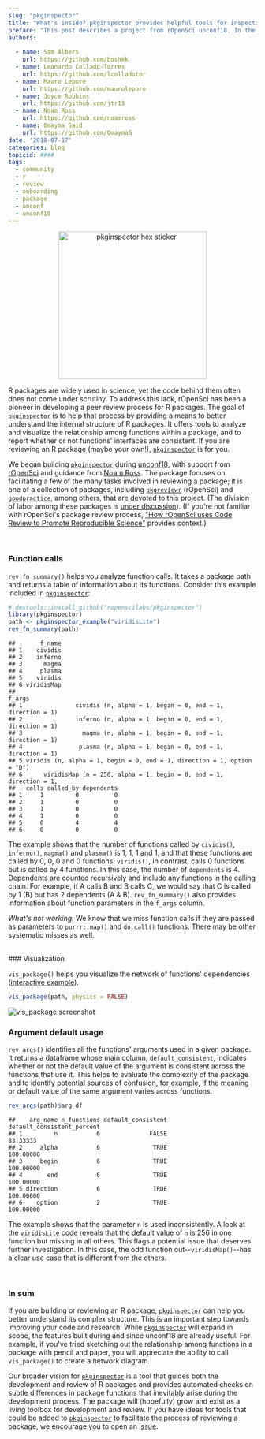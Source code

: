 ```yaml
---
slug: "pkginspector"
title: "What's inside? pkginspector provides helpful tools for inspecting package contents"
preface: "This post describes a project from rOpenSci unconf18. In the spirit of exploration and experimentation at our unconferences, projects are not necessarily finished products or in scope for rOpenSci packages."
authors:
    
  - name: Sam Albers
    url: https://github.com/boshek
  - name: Leonardo Collado-Torres
    url: https://github.com/lcolladotor
  - name: Mauro Lepore
    url: https://github.com/maurolepore
  - name: Joyce Robbins
    url: https://github.com/jtr13
  - name: Noam Ross
    url: https://github.com/noamross
  - name: Omayma Said
    url: https://github.com/OmaymaS   
date: '2018-07-17'
categories: blog
topicid: ####
tags:
  - community
  - r
  - review
  - onboarding
  - package
  - unconf
  - unconf18
---
```


<p><center>
<img src="img/blog-images/2018-07-17-pkginspector/pkginspector_hex_sticker.png" alt="pkginspector hex sticker" style="width: 300px;" />
</center>

R packages are widely used in science, yet the code behind them often does not come under scrutiny. To address this lack, rOpenSci has been a pioneer in developing a peer review process for R packages. The goal of [`pkginspector`](https://github.com/ropenscilabs/pkginspector/) is to help that process by providing a means to better understand the internal structure of R packages. It offers tools to analyze and visualize the relationship among functions within a package, and to report whether or not functions' interfaces are consistent. If you are reviewing an R package (maybe your own!), [`pkginspector`](https://github.com/ropenscilabs/pkginspector/) is for you.

We began building [`pkginspector`](https://github.com/ropenscilabs/pkginspector/) during [unconf18](http://unconf18.ropensci.org/), with support from [rOpenSci](https://ropensci.org/) and guidance from [Noam Ross](https://github.com/noamross). The package focuses on facilitating a few of the many tasks involved in reviewing a package; it is one of a collection of packages, including [`pkgreviewr`](https://github.com/ropenscilabs/pkgreviewr) (rOpenSci) and [`goodpractice`](https://github.com/MangoTheCat/goodpractice), among others, that are devoted to this project. (The division of labor among these packages is [under discussion](https://github.com/ropenscilabs/pkginspector/issues/18)). (If you're not familiar with rOpenSci's package review process, ["How rOpenSci uses Code Review to Promote Reproducible Science"](https://ropensci.org/blog/2017/09/01/nf-softwarereview/) provides context.)  

<br>

### Function calls

`rev_fn_summary()` helps you analyze function calls. It takes a package path and returns a table of information about its functions. Consider this example included in [`pkginspector`](https://github.com/ropenscilabs/pkginspector/):


```r
# devtools::install_github("ropenscilabs/pkginspector")
library(pkginspector)
path <- pkginspector_example("viridisLite")
rev_fn_summary(path)
```

```
##       f_name
## 1    cividis
## 2    inferno
## 3      magma
## 4     plasma
## 5    viridis
## 6 viridisMap
##                                                                     f_args
## 1               cividis (n, alpha = 1, begin = 0, end = 1, direction = 1) 
## 2               inferno (n, alpha = 1, begin = 0, end = 1, direction = 1) 
## 3                 magma (n, alpha = 1, begin = 0, end = 1, direction = 1) 
## 4                plasma (n, alpha = 1, begin = 0, end = 1, direction = 1) 
## 5 viridis (n, alpha = 1, begin = 0, end = 1, direction = 1, option = "D") 
## 6      viridisMap (n = 256, alpha = 1, begin = 0, end = 1, direction = 1, 
##   calls called_by dependents
## 1     1         0          0
## 2     1         0          0
## 3     1         0          0
## 4     1         0          0
## 5     0         4          4
## 6     0         0          0
```



The example shows that the number of functions called by `cividis()`, `inferno()`, `magma()` and `plasma()` is 1, 1, 1 and 1, and that these functions are called by 0, 0, 0 and 0 functions. `viridis()`, in contrast, calls 0 functions but is called by 4 functions. In this case, the number of `dependents` is 4. Dependents are counted recursively and include any functions in the calling chain. For example, if A calls B and B calls C, we would say that C is called by 1 (B) but has 2 dependents (A & B). `rev_fn_summary()` also provides information about function parameters in the `f_args` column.

*What's not working:* We know that we miss function calls if they are passed as parameters to `purrr::map()` and `do.call()` functions. There may be other systematic misses as well.

<br>
### Visualization

`vis_package()` helps you visualize the network of functions' dependencies ([interactive example](http://rpubs.com/jtr13/vis_package)).


```r
vis_package(path, physics = FALSE)
```

![vis_package screenshot](img/blog-images/2018-07-17-pkginspector/viridisLite.png)
  
  

### Argument default usage

`rev_args()` identifies all the functions' arguments used in a given package. It returns a dataframe whose main column, `default_consistent`, indicates whether or not the default value of the argument is consistent across the functions that use it. This helps to evaluate the complexity of the package and to identify potential sources of confusion, for example, if the meaning or default value of the same argument varies across functions.


```r
rev_args(path)$arg_df
```

```
##    arg_name n_functions default_consistent default_consistent_percent
## 1         n           6              FALSE                   83.33333
## 2     alpha           6               TRUE                  100.00000
## 3     begin           6               TRUE                  100.00000
## 4       end           6               TRUE                  100.00000
## 5 direction           6               TRUE                  100.00000
## 6    option           2               TRUE                  100.00000
```

The example shows that the parameter `n` is used inconsistently. A look at the [`viridisLite` code](https://github.com/sjmgarnier/viridisLite/blob/master/R/viridis.R) reveals that the default value of `n` is 256 in one function but missing in all others. This flags a potential issue that deserves further investigation. In this case, the odd function out--`viridisMap()`--has a clear use case that is different from the others.  
  
  
<br>     

### In sum

If you are building or reviewing an R package, [`pkginspector`](https://github.com/ropenscilabs/pkginspector/) can help you better understand its complex structure. This is an important step towards improving your code and research. While [`pkginspector`](https://github.com/ropenscilabs/pkginspector/) will expand in scope, the features built during and since unconf18 are already useful. For example, if you've tried sketching out the relationship among functions in a package with pencil and paper, you will appreciate the ability to call `vis_package()` to create a network diagram.

Our broader vision for [`pkginspector`](https://github.com/ropenscilabs/pkginspector/) is a tool that guides both the development and review of R packages and provides automated checks on subtle differences in package functions that inevitably arise during the development process. The package will (hopefully) grow and exist as a living toolbox for development and review. If you have ideas for tools that could be added to [`pkginspector`](https://github.com/ropenscilabs/pkginspector/) to facilitate the process of reviewing a package, we encourage you to open an [issue](https://github.com/ropenscilabs/pkginspector/issues). 

